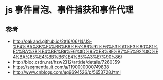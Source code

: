 # js 事件冒泡、事件捕获和事件代理

## 参考
- http://oakland.github.io/2016/06/14/JS-%E4%BA%8B%E4%BB%B6%E5%86%92%E6%B3%A1%E3%80%81%E4%BA%8B%E4%BB%B6%E6%8D%95%E8%8E%B7%E5%92%8C%E4%BA%8B%E4%BB%B6%E4%BB%A3%E7%90%86/
- http://blog.csdn.net/hzw2312/article/details/7260359
- https://segmentfault.com/a/1190000000749838
- http://www.cnblogs.com/qq9694526/p/5653728.html